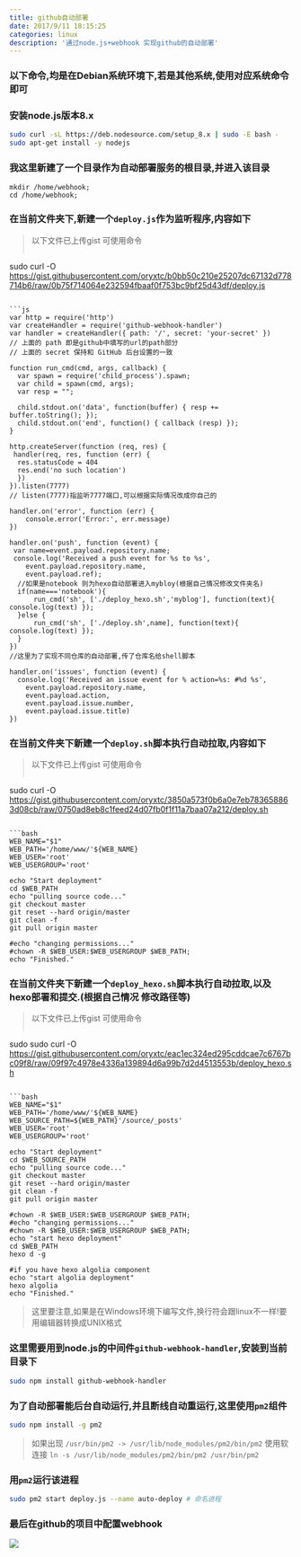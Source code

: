 ```yaml
---
title: github自动部署
date: 2017/9/11 18:15:25
categories: linux
description: '通过node.js+webhook 实现github的自动部署'
---
```


### 以下命令,均是在Debian系统环境下,若是其他系统,使用对应系统命令即可

### 安装node.js版本8.x
```bash
sudo curl -sL https://deb.nodesource.com/setup_8.x | sudo -E bash -
sudo apt-get install -y nodejs
```

### 我这里新建了一个目录作为自动部署服务的根目录,并进入该目录
```
mkdir /home/webhook;
cd /home/webhook;
```

### 在当前文件夹下,新建一个`deploy.js`作为监听程序,内容如下
> 以下文件已上传gist 可使用命令
>```bash
sudo curl -O https://gist.githubusercontent.com/oryxtc/b0bb50c210e25207dc67132d778714b6/raw/0b75f714064e232594fbaaf0f753bc9bf25d43df/deploy.js
```

```js
var http = require('http')
var createHandler = require('github-webhook-handler')
var handler = createHandler({ path: '/', secret: 'your-secret' }) 
// 上面的 path 即是github中填写的url的path部分
// 上面的 secret 保持和 GitHub 后台设置的一致
 
function run_cmd(cmd, args, callback) {
  var spawn = require('child_process').spawn;
  var child = spawn(cmd, args);
  var resp = "";
 
  child.stdout.on('data', function(buffer) { resp += buffer.toString(); });
  child.stdout.on('end', function() { callback (resp) });
}
 
http.createServer(function (req, res) {
 handler(req, res, function (err) {
  res.statusCode = 404
  res.end('no such location')
  })
}).listen(7777)
// listen(7777)指监听7777端口,可以根据实际情况改成你自己的
 
handler.on('error', function (err) {
    console.error('Error:', err.message)
})
 
handler.on('push', function (event) {
 var name=event.payload.repository.name;
 console.log('Received a push event for %s to %s',
    event.payload.repository.name,
    event.payload.ref);
  //如果是notebook 则为hexo自动部署进入mybloy(根据自己情况修改文件夹名)
  if(name==='notebook'){
      run_cmd('sh', ['./deploy_hexo.sh','myblog'], function(text){ console.log(text) });
  }else {
      run_cmd('sh', ['./deploy.sh',name], function(text){ console.log(text) });
  }
})
//这里为了实现不同仓库的自动部署,传了仓库名给shell脚本 

handler.on('issues', function (event) {
  console.log('Received an issue event for % action=%s: #%d %s',
    event.payload.repository.name,
    event.payload.action,
    event.payload.issue.number,
    event.payload.issue.title)
})
```
### 在当前文件夹下新建一个`deploy.sh`脚本执行自动拉取,内容如下
> 以下文件已上传gist 可使用命令
>```bash
sudo curl -O https://gist.githubusercontent.com/oryxtc/3850a573f0b6a0e7eb783658863d08cb/raw/0750ad8eb8c1feed24d07fb0f1f11a7baa07a212/deploy.sh
```

```bash
WEB_NAME="$1"
WEB_PATH='/home/www/'${WEB_NAME}
WEB_USER='root'
WEB_USERGROUP='root'

echo "Start deployment"
cd $WEB_PATH
echo "pulling source code..."
git checkout master
git reset --hard origin/master
git clean -f
git pull origin master

#echo "changing permissions..."
#chown -R $WEB_USER:$WEB_USERGROUP $WEB_PATH;
echo "Finished."
```
### 在当前文件夹下新建一个`deploy_hexo.sh`脚本执行自动拉取,以及hexo部署和提交.(根据自己情况 修改路径等)
> 以下文件已上传gist 可使用命令
>```bash
sudo sudo curl -O https://gist.githubusercontent.com/oryxtc/eac1ec324ed295cddcae7c6767bc09f8/raw/09f97c4978e4336a139894d6a99b7d2d4513553b/deploy_hexo.sh
```

```bash
WEB_NAME="$1"
WEB_PATH='/home/www/'${WEB_NAME}
WEB_SOURCE_PATH=${WEB_PATH}'/source/_posts'
WEB_USER='root'
WEB_USERGROUP='root'

echo "Start deployment"
cd $WEB_SOURCE_PATH
echo "pulling source code..."
git checkout master
git reset --hard origin/master
git clean -f
git pull origin master

#chown -R $WEB_USER:$WEB_USERGROUP $WEB_PATH;
#echo "changing permissions..."
#chown -R $WEB_USER:$WEB_USERGROUP $WEB_PATH;
echo "start hexo deployment"
cd $WEB_PATH
hexo d -g

#if you have hexo algolia component
echo "start algolia deployment"
hexo algolia
echo "Finished."
```
>  这里要注意,如果是在Windows环境下编写文件,换行符会跟linux不一样!要用编辑器转换成UNIX格式

### 这里需要用到node.js的中间件`github-webhook-handler`,安装到当前目录下
```bash
sudo npm install github-webhook-handler
```

### 为了自动部署能后台自动运行,并且断线自动重运行,这里使用`pm2`组件
```bash
sudo npm install -g pm2
```
>如果出现 `/usr/bin/pm2 -> /usr/lib/node_modules/pm2/bin/pm2`
>使用软连接 `ln -s /usr/lib/node_modules/pm2/bin/pm2 /usr/bin/pm2`

### 用`pm2`运行该进程
```bash
sudo pm2 start deploy.js --name auto-deploy # 命名进程
```

### 最后在github的项目中配置webhook
![](http://ooqid2far.bkt.clouddn.com/myblog/github%E8%87%AA%E5%8A%A8%E9%83%A8%E7%BD%B2-github.png)